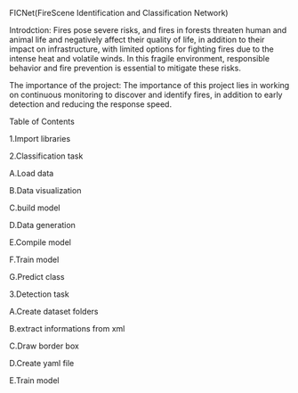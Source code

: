 FICNet(FireScene Identification and Classification Network)

Introdction:
Fires pose severe risks, and fires in forests threaten human and animal life and negatively affect their quality of life, in addition to their impact on infrastructure, with limited options for fighting fires due to the intense heat and volatile winds. In this fragile environment, responsible behavior and fire prevention is essential to mitigate these risks.

The importance of the project: The importance of this project lies in working on continuous monitoring to discover and identify fires, in addition to early detection and reducing the response speed.

Table of Contents

1.Import libraries

2.Classification task

  A.Load data
 
  B.Data visualization
 
  C.build model
 
  D.Data generation
 
  E.Compile model
 
  F.Train model
 
  G.Predict class
	
3.Detection task

  A.Create dataset folders
 
  B.extract informations from xml
 
  C.Draw border box
 
  D.Create yaml file
 
  E.Train model
